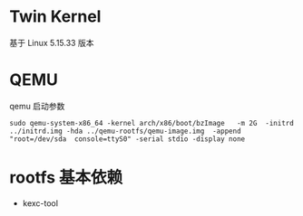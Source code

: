 # Twin Kernel

基于 Linux 5.15.33 版本

# QEMU

qemu 启动参数

```
sudo qemu-system-x86_64 -kernel arch/x86/boot/bzImage   -m 2G  -initrd ../initrd.img -hda ../qemu-rootfs/qemu-image.img  -append "root=/dev/sda  console=ttyS0" -serial stdio -display none
```

# rootfs 基本依赖

- kexc-tool